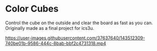 # Color Cubes

Control the cube on the outside and clear the board as fast as you can. Originally made as a final project for ics3u.

https://user-images.githubusercontent.com/37637640/143512309-740be01b-9586-444c-8bab-bbf2c4731318.mp4
